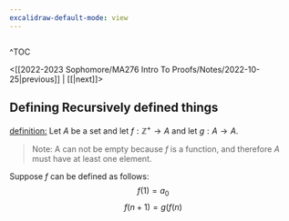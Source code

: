 ```yaml
---
excalidraw-default-mode: view
---
```



```toc

```

^TOC

<[[2022-2023 Sophomore/MA276 Intro To Proofs/Notes/2022-10-25|previous]] | [[|next]]>

## Defining Recursively defined things

<u>definition:</u> Let $A$ be a set and let $f:\mathbb{Z}^+\to A$ and let $g:A\to A$.
> Note: A can not be empty because $f$ is a function, and therefore $A$ must have at least one element.

Suppose $f$ can be defined as follows:
$$f(1) = a_0$$
$$f(n+1) = g(f(n)$$